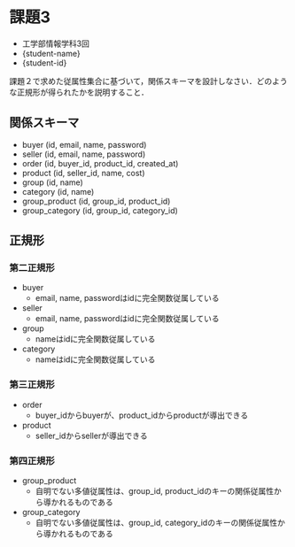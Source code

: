 # 課題3

- 工学部情報学科3回
- {student-name}
- {student-id}

課題２で求めた従属性集合に基づいて，関係スキーマを設計しなさい．どのような正規形が得られたかを説明すること．

## 関係スキーマ

- buyer (id, email, name, password)
- seller (id, email, name, password)
- order (id, buyer_id, product_id, created_at)
- product (id, seller_id, name, cost)
- group (id, name)
- category (id, name)
- group_product (id, group_id, product_id)
- group_category (id, group_id, category_id)

## 正規形

### 第二正規形

- buyer
    - email, name, passwordはidに完全関数従属している
- seller
    - email, name, passwordはidに完全関数従属している
- group
    - nameはidに完全関数従属している
- category
    - nameはidに完全関数従属している

### 第三正規形

- order
    - buyer_idからbuyerが、product_idからproductが導出できる
- product
    - seller_idからsellerが導出できる

### 第四正規形

- group_product
    - 自明でない多値従属性は、group_id, product_idのキーの関係従属性から導かれるものである
- group_category
    - 自明でない多値従属性は、group_id, category_idのキーの関係従属性から導かれるものである
